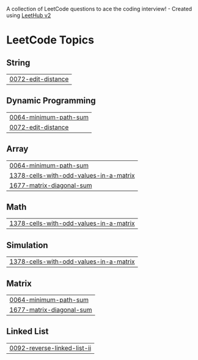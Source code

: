 A collection of LeetCode questions to ace the coding interview! - Created using [LeetHub v2](https://github.com/arunbhardwaj/LeetHub-2.0)
<!---LeetCode Topics Start-->
# LeetCode Topics
## String
|  |
| ------- |
| [0072-edit-distance](https://github.com/pavan-galla/Leetcode/tree/master/0072-edit-distance) |
## Dynamic Programming
|  |
| ------- |
| [0064-minimum-path-sum](https://github.com/pavan-galla/Leetcode/tree/master/0064-minimum-path-sum) |
| [0072-edit-distance](https://github.com/pavan-galla/Leetcode/tree/master/0072-edit-distance) |
## Array
|  |
| ------- |
| [0064-minimum-path-sum](https://github.com/pavan-galla/Leetcode/tree/master/0064-minimum-path-sum) |
| [1378-cells-with-odd-values-in-a-matrix](https://github.com/pavan-galla/Leetcode/tree/master/1378-cells-with-odd-values-in-a-matrix) |
| [1677-matrix-diagonal-sum](https://github.com/pavan-galla/Leetcode/tree/master/1677-matrix-diagonal-sum) |
## Math
|  |
| ------- |
| [1378-cells-with-odd-values-in-a-matrix](https://github.com/pavan-galla/Leetcode/tree/master/1378-cells-with-odd-values-in-a-matrix) |
## Simulation
|  |
| ------- |
| [1378-cells-with-odd-values-in-a-matrix](https://github.com/pavan-galla/Leetcode/tree/master/1378-cells-with-odd-values-in-a-matrix) |
## Matrix
|  |
| ------- |
| [0064-minimum-path-sum](https://github.com/pavan-galla/Leetcode/tree/master/0064-minimum-path-sum) |
| [1677-matrix-diagonal-sum](https://github.com/pavan-galla/Leetcode/tree/master/1677-matrix-diagonal-sum) |
## Linked List
|  |
| ------- |
| [0092-reverse-linked-list-ii](https://github.com/pavan-galla/Leetcode/tree/master/0092-reverse-linked-list-ii) |
<!---LeetCode Topics End-->